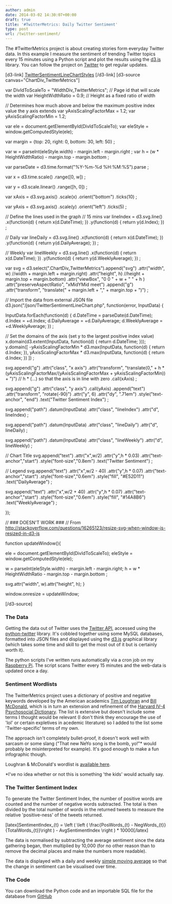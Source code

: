 ```yaml
---
author: admin
date: 2014-03-02 14:30:07+00:00
draft: true
title: '#TwitterMetrics: Daily Twitter Sentiment'
type: post
url: /twitter-sentiment/
---
```


The #TwitterMetrics project is about creating stories form everyday Twitter data. In this example I measure the sentiment of trending Twitter topics every 15 minutes using a Python script and plot the results using the [d3.js](https://github.com/mbostock/d3) library. You can follow the project on [Twitter](https://twitter.com/adamdynamic) to get regular updates.

[d3-link]
[TwitterSentimentLineChartStyles](http://adamdynamic.com/d3css/TwitterSentimentLineChartStyles.css)
[/d3-link]
[d3-source canvas="ChartDiv_TwitterMetrics"]

var DivIdToScaleTo = "WidthDiv_TwitterMetrics"; // Page id that will scale the width
var HeightWidthRatio = 0.9; // Height as a fixed ratio of width

// Determines how much above and below the maximum positive index value the y axis extends
var yAxisScalingFactorMax = 1.2;
var yAxisScalingFactorMin = 1.2;

var ele = document.getElementById(DivIdToScaleTo);
var eleStyle = window.getComputedStyle(ele);

var margin = {top: 20, right: 0, bottom: 30, left: 50}
;

var w = parseInt(eleStyle.width) - margin.left - margin.right
;
var h = (w * HeightWidthRatio) - margin.top - margin.bottom
;

var parseDate = d3.time.format("%Y-%m-%d %H:%M:%S").parse
;

var x = d3.time.scale()
.range([0, w])
;

var y = d3.scale.linear()
.range([h, 0])
;

var xAxis = d3.svg.axis()
.scale(x)
.orient("bottom")
.ticks(10)
;

var yAxis = d3.svg.axis()
.scale(y)
.orient("left")
.ticks(5)
;

// Define the lines used in the graph
// 15 mins
var lineIndex = d3.svg.line()
.x(function(d) { return x(d.DateTime); })
.y(function(d) { return y(d.Index); })
;

// Daily
var lineDaily = d3.svg.line()
.x(function(d) { return x(d.DateTime); })
.y(function(d) { return y(d.DailyAverage); })
;

// Weekly
var lineWeekly = d3.svg.line()
.x(function(d) { return x(d.DateTime); })
.y(function(d) { return y(d.WeeklyAverage); })
;

var svg = d3.select(".ChartDiv_TwitterMetrics").append("svg")
.attr("width", w) //width + margin.left + margin.right)
.attr("height", h) //height + margin.top + margin.bottom)
.attr("viewBox", "0 0 " + w + " " + h )
.attr("preserveAspectRatio", "xMidYMid meet")
.append("g")
.attr("transform", "translate(" + margin.left + "," + margin.top + ")")
;

// Import the data from external JSON file
d3.json("/json/TwitterSentimentLineChart.php", function(error, InputData) {

InputData.forEach(function(d) {
d.DateTime = parseDate(d.DateTime);
d.Index = +d.Index;
d.DailyAverage = +d.DailyAverage;
d.WeeklyAverage = +d.WeeklyAverage;
})
;

// Set the domains of the axis (set y to the largest positive index value)
x.domain(d3.extent(InputData, function(d) { return d.DateTime; }));
y.domain([
-yAxisScalingFactorMin * d3.max(InputData, function(d) { return d.Index; }),
yAxisScalingFactorMax * d3.max(InputData, function(d) { return d.Index; })
])
;

svg.append("g")
.attr("class", "x axis")
.attr("transform", "translate(0," + h * (yAxisScalingFactorMax/(yAxisScalingFactorMax + yAxisScalingFactorMin)) + ")") // h * (...) so that the axis is in line with zero
.call(xAxis)
;

svg.append("g")
.attr("class", "y axis")
.call(yAxis)
.append("text")
.attr("transform", "rotate(-90)")
.attr("y", 6)
.attr("dy", ".71em")
.style("text-anchor", "end")
.text("Twitter Sentiment Index")
;

svg.append("path")
.datum(InputData)
.attr("class", "lineIndex")
.attr("d", lineIndex)
;

svg.append("path")
.datum(InputData)
.attr("class", "lineDaily")
.attr("d", lineDaily)
;

svg.append("path")
.datum(InputData)
.attr("class", "lineWeekly")
.attr("d", lineWeekly)
;

// Chart Title
svg.append("text")
	.attr("x",w/2)
	.attr("y",h * 0.03)
	.attr("text-anchor","start")
	.style("font-size","0.8em")
	.text("Twitter Sentiment")
	;

// Legend
svg.append("text")
	.attr("x",w/2 - 40)
	.attr("y",h * 0.07)
	.attr("text-anchor","start")
	.style("font-size","0.6em")
        .style("fill", "#E52D11")
	.text("DailyAverage")
	;

svg.append("text")
	.attr("x",w/2 + 40)
	.attr("y",h * 0.07)
	.attr("text-anchor","start")
	.style("font-size","0.6em")
        .style("fill", "#14A8B6")
	.text("WeeklyAverage")
	;

});

// ### DOESN'T WORK ###
// From http://stackoverflow.com/questions/16265123/resize-svg-when-window-is-resized-in-d3-js

function updateWindow(){

ele = document.getElementById(DivIdToScaleTo);
eleStyle = window.getComputedStyle(ele);

w = parseInt(eleStyle.width) - margin.left - margin.right;
h = w * HeightWidthRatio - margin.top - margin.bottom ;

svg.attr("width", w).attr("height", h);
}

window.onresize = updateWindow;

[/d3-source]

### The Data

Getting the data out of Twitter uses the [Twitter API](https://dev.twitter.com/), accessed using the [python-twitter](https://code.google.com/p/python-twitter/https://code.google.com/p/python-twitter/) library. It's cobbled together using some MySQL databases, formatted into JSON files and displayed using the [d3.js](http://d3js.org/) graphical library (which takes some time and skill to get the most out of it but is certainly worth it).

The python scripts I've written runs automatically via a cron job on my [Raspberry Pi](http://www.raspberrypi.org/). The script scans Twitter every 15 minutes and the web-data is updated once a day.

### Sentiment Wordlists

The TwitterMetrics project uses a dictionary of positive and negative keywords developed by the American academics [Tim Loughran](http://www3.nd.edu/~tloughra) and [Bill McDonald](http://www3.nd.edu/~mcdonald/http://www3.nd.edu/~mcdonald/), which is in turn an extension and refinement of the [Harvard IV-4 Psychosocial Dictionary](http://www.wjh.harvard.edu/~inquirer/homecat.htmhttp://www.wjh.harvard.edu/~inquirer/homecat.htm). The list is extensive but doesn't include some terms I thought would be relevant (I don't think they encourage the use of 'lol' or certain expletives in acedemic literature) so I added to the list some 'Twitter-specific' terms of my own.

The approach isn't completely bullet-proof, it doesn't work well with sarcasm or some slang ("That new NeYo song is the bomb, yo!"* would probably be misinterpreted for example). It's good enough to make a fun infographic though.

Loughran & McDonald's wordlist is [available here](http://www3.nd.edu/~mcdonald/Word_Lists.htmlhttp://www3.nd.edu/~mcdonald/Word_Lists.html).

\*I've no idea whether or not this is something 'the kids' would actually say.

### The Twitter Sentiment Index

To generate the Twitter Sentiment Index, the number of positive words are counted and the number of negative words subtracted. The total is then divided by the total number of words in the returned tweets to measure the relative 'positive-ness' of the tweets returned.

[latex]SentimentIndex_{t} = \left ( \left ( \frac{PosWords_{t} - NegWords_{t}}{TotalWords_{t}}\right ) - AvgSentimentIndex \right ) * 10000[/latex]

The data is normalised by subtracting the average sentiment since the data gathering began, then multiplied by 10,000 (for no other reason than to remove the decimal places and make the numbers more readable).

The data is displayed with a daily and weekly [simple moving average](http://en.wikipedia.org/wiki/Moving_average) so that the change in sentiment can be visualised over time.

### The Code

You can download the Python code and an importable SQL file for the database from [GitHub](https://github.com/AdamDynamic/TwitterMetrics)
